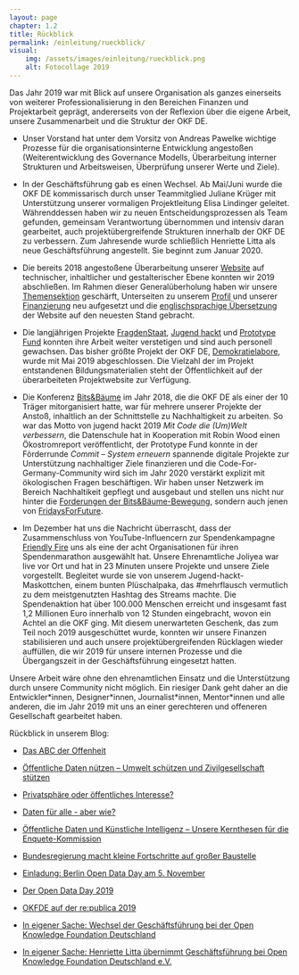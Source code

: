 ```yaml
---
layout: page
chapter: 1.2
title: Rückblick
permalink: /einleitung/rueckblick/
visual:
    img: /assets/images/einleitung/rueckblick.png
    alt: Fotocollage 2019
---
```



Das Jahr 2019 war mit Blick auf unsere Organisation als ganzes einerseits von weiterer Professionalisierung in den Bereichen Finanzen und Projektarbeit geprägt, andererseits von der Reflexion über die eigene Arbeit, unsere Zusammenarbeit und die Struktur der OKF DE. 

* Unser Vorstand hat unter dem Vorsitz von Andreas Pawelke wichtige Prozesse für die organisationsinterne Entwicklung angestoßen (Weiterentwicklung des Governance Modells, Überarbeitung interner Strukturen und Arbeitsweisen, Überprüfung unserer Werte und Ziele).

* In der Geschäftsführung gab es einen Wechsel. Ab Mai/Juni wurde die OKF DE kommissarisch durch unser Teammitglied Juliane Krüger mit Unterstützung unserer vormaligen Projektleitung Elisa Lindinger geleitet. Währenddessen haben wir zu neuen Entscheidungsprozessen als Team gefunden, gemeinsam Verantwortung übernommen und intensiv daran gearbeitet, auch projektübergreifende Strukturen innerhalb der OKF DE zu verbessern. Zum Jahresende wurde schließlich Henriette Litta als neue Geschäftsführung angestellt. Sie beginnt zum Januar 2020. 

* Die bereits 2018 angestoßene Überarbeitung unserer [Website](https://okfn.de) auf technischer, inhaltlicher und gestalterischer Ebene konnten wir 2019 abschließen. Im Rahmen dieser Generalüberholung haben wir unsere [Themensektion](https://okfn.de/themen/) geschärft, Unterseiten zu unserem [Profil](https://okfn.de/profil/) und unserer [Finanzierung](https://okfn.de/finanzierung/) neu aufgesetzt und die [englischsprachige Übersetzung](https://okfn.de/en/) der Website auf den neuesten Stand gebracht. 

* Die langjährigen Projekte [FragdenStaat](https:/fragdenstaat.de/), [Jugend hackt](https://jugendhackt.org/) und [Prototype Fund](https://prototypefund.de/) konnten ihre Arbeit weiter verstetigen und sind auch personell gewachsen. Das bisher größte Projekt der OKF DE, [Demokratielabore](https://demokralielabore.de/), wurde mit Mai 2019 abgeschlossen. Die Vielzahl der im Projekt entstandenen Bildungsmaterialien steht der Öffentlichkeit auf der überarbeiteten Projektwebsite zur Verfügung. 

* Die Konferenz [Bits&Bäume](https://bits-und-baeume.org/rueckblick) im Jahr 2018, die die OKF DE als einer der 10 Träger mitorganisiert hatte, war für mehrere unserer Projekte der Anstoß, inhaltlich an der Schnittstelle zu Nachhaltigkeit zu arbeiten. So war das Motto von jugend hackt 2019 _Mit Code die (Um)Welt verbessern_, die Datenschule hat in Kooperation mit Robin Wood einen Ökostromreport veröffentlicht, der Prototype Fund konnte in der Förderrunde _Commit – System erneuern_ spannende digitale Projekte zur Unterstützung nachhaltiger Ziele finanzieren und die Code-For-Germany-Community wird sich im Jahr 2020 verstärkt explizit mit ökologischen Fragen beschäftigen. Wir haben unser Netzwerk im Bereich Nachhaltikeit gepflegt und ausgebaut und stellen uns nicht nur hinter die [Forderungen der Bits&Bäume-Bewegung](https://bits-und-baeume.org/forderungen), sondern auch jenen von [FridaysForFuture](https://fridaysforfuture.de/forderungen/).

* Im Dezember hat uns die Nachricht überrascht, dass der Zusammenschluss von YouTube-Influencern zur Spendenkampagne [Friendly Fire](https://de.wikipedia.org/wiki/Friendly_Fire_(Charity-Livestream)) uns als eine der acht Organisationen für ihren Spendenmarathon ausgewählt hat. Unsere Ehrenamtliche Joliyea war live vor Ort und hat in 23 Minuten unsere Projekte und unsere Ziele vorgestellt. Begleitet wurde sie von unserem Jugend-hackt-Maskottchen, einem bunten Plüschalpaka, das #mehrflausch vermutlich zu dem meistgenutzten Hashtag des Streams machte. Die Spendenaktion hat über 100.000 Menschen erreicht und insgesamt fast 1,2 Millionen Euro innerhalb von 12 Stunden eingebracht, wovon ein Achtel an die OKF ging. Mit diesem unerwarteten Geschenk, das zum Teil noch 2019 ausgeschüttet wurde, konnten wir unsere Finanzen stabilisieren und auch unsere projektübergreifenden Rücklagen wieder auffüllen, die wir 2019 für unsere internen Prozesse und die Übergangszeit in der Geschäftsführung eingesetzt hatten.

Unsere Arbeit wäre ohne den ehrenamtlichen Einsatz und die Unterstützung durch unsere Community nicht möglich. Ein riesiger Dank geht daher an die Entwickler\*innen, Designer\*innen, Journalist\*innen, Mentor\*innen und alle anderen, die im Jahr 2019 mit uns an einer gerechteren und offeneren Gesellschaft gearbeitet haben.

Rückblick in unserem Blog:

* [Das ABC der Offenheit](https://okfn.de/blog/2019/11/abc-der-offenheit/)

* [Öffentliche Daten nützen – Umwelt schützen und Zivilgesellschaft stützen](https://okfn.de/blog/2019/07/bits-und-baeume-publikation/)

* [Privatsphäre oder öffentliches Interesse?](https://okfn.de/blog/2019/06/privatsphaere-oder-oeffentliches-interesse/)

* [Daten für alle - aber wie?](https://okfn.de/blog/2019/04/daten-f%C3%BCr-alle-aber-wie/)

* [Öffentliche Daten und Künstliche Intelligenz – Unsere Kernthesen für die Enquete-Kommission](https://okfn.de/blog/2019/07/offene-daten-ki/)

* [Bundesregierung macht kleine Fortschritte auf großer Baustelle](https://okfn.de/blog/2019/09/bundesregierung-macht-kleine-fortschritte-auf-gro%C3%9Fer-baustelle/)

* [Einladung: Berlin Open Data Day am 5. November](https://okfn.de/blog/2019/10/berlin-open-data-day-2019-boddy/)

* [Der Open Data Day 2019](https://okfn.de/blog/2019/02/open-data-day/)

* [OKFDE auf der re:publica 2019](https://okfn.de/blog/2019/05/okfde-auf-der-rp19/)

* [In eigener Sache: Wechsel der Geschäftsführung bei der Open Knowledge Foundation Deutschland](https://okfn.de/blog/2019/05/wechsel-gf/)

* [In eigener Sache: Henriette Litta übernimmt Geschäftsführung bei Open Knowledge Foundation Deutschland e.V.](https://okfn.de/blog/2019/12/willkommen-henriette/)
